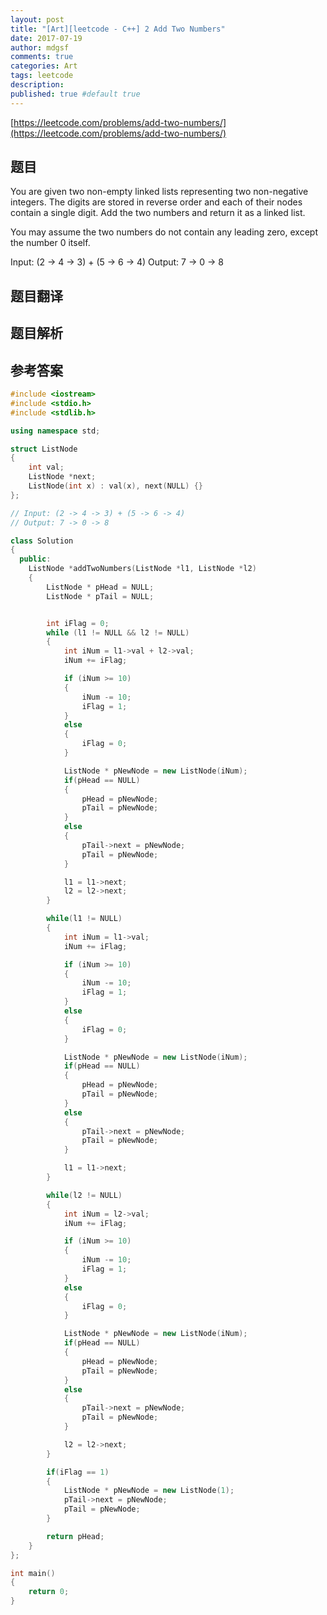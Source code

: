 ```yaml
---
layout: post
title: "[Art][leetcode - C++] 2 Add Two Numbers"
date: 2017-07-19
author: mdgsf
comments: true
categories: Art
tags: leetcode
description:
published: true #default true
---
```


[https://leetcode.com/problems/add-two-numbers/](https://leetcode.com/problems/add-two-numbers/)

## 题目

You are given two non-empty linked lists representing two non-negative integers. The digits are stored in reverse order and each of their nodes contain a single digit. Add the two numbers and return it as a linked list.

You may assume the two numbers do not contain any leading zero, except the number 0 itself.

Input: (2 -> 4 -> 3) + (5 -> 6 -> 4)
Output: 7 -> 0 -> 8

## 题目翻译

## 题目解析

## 参考答案

```cpp
#include <iostream>
#include <stdio.h>
#include <stdlib.h>

using namespace std;

struct ListNode
{
    int val;
    ListNode *next;
    ListNode(int x) : val(x), next(NULL) {}
};

// Input: (2 -> 4 -> 3) + (5 -> 6 -> 4)
// Output: 7 -> 0 -> 8

class Solution
{
  public:
    ListNode *addTwoNumbers(ListNode *l1, ListNode *l2)
    {
        ListNode * pHead = NULL;
        ListNode * pTail = NULL;


        int iFlag = 0;
        while (l1 != NULL && l2 != NULL)
        {
            int iNum = l1->val + l2->val;
            iNum += iFlag;

            if (iNum >= 10)
            {
                iNum -= 10;
                iFlag = 1;
            }
            else
            {
                iFlag = 0;
            }

            ListNode * pNewNode = new ListNode(iNum);
            if(pHead == NULL)
            {
                pHead = pNewNode;
                pTail = pNewNode;
            }
            else
            {
                pTail->next = pNewNode;
                pTail = pNewNode;
            }

            l1 = l1->next;
            l2 = l2->next;
        }

        while(l1 != NULL)
        {
            int iNum = l1->val; 
            iNum += iFlag;

            if (iNum >= 10)
            {
                iNum -= 10;
                iFlag = 1;
            }
            else
            {
                iFlag = 0;
            }

            ListNode * pNewNode = new ListNode(iNum);
            if(pHead == NULL)
            {
                pHead = pNewNode;
                pTail = pNewNode;
            }
            else
            {
                pTail->next = pNewNode;
                pTail = pNewNode;
            }

            l1 = l1->next;
        }

        while(l2 != NULL)
        {
            int iNum = l2->val; 
            iNum += iFlag;

            if (iNum >= 10)
            {
                iNum -= 10;
                iFlag = 1;
            }
            else
            {
                iFlag = 0;
            }

            ListNode * pNewNode = new ListNode(iNum);
            if(pHead == NULL)
            {
                pHead = pNewNode;
                pTail = pNewNode;
            }
            else
            {
                pTail->next = pNewNode;
                pTail = pNewNode;
            }

            l2 = l2->next;
        }

        if(iFlag == 1)
        {
            ListNode * pNewNode = new ListNode(1);
            pTail->next = pNewNode;
            pTail = pNewNode;
        }

        return pHead;
    }
};

int main()
{
    return 0;
}
```